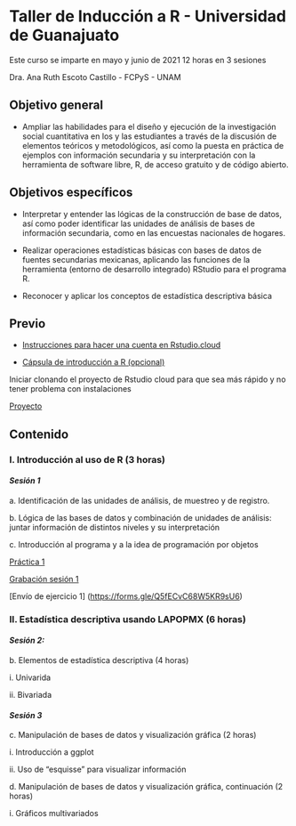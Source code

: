 
# Taller de Inducción a R - Universidad de Guanajuato

Este curso se imparte en mayo y junio de 2021
12 horas en 3 sesiones

Dra. Ana Ruth Escoto Castillo - FCPyS - UNAM

## Objetivo general
*	Ampliar las habilidades para el diseño y ejecución de la investigación social cuantitativa en los y las estudiantes a través de la discusión de elementos teóricos y metodológicos, así como la puesta en práctica de ejemplos con información secundaria y su interpretación con la herramienta de software libre, R, de acceso gratuito y de código abierto.  

## Objetivos específicos
*	Interpretar y entender las lógicas de la construcción de base de datos, así como poder identificar las unidades de análisis de bases de información secundaria, como en las encuestas nacionales de hogares.

*	Realizar operaciones estadísticas básicas con bases de datos de fuentes secundarias mexicanas, aplicando las funciones de la herramienta (entorno de desarrollo integrado) RStudio para el programa R. 

*	Reconocer y aplicar los conceptos de estadística descriptiva básica 


## Previo


* [Instrucciones para hacer una cuenta en Rstudio.cloud](https://www.youtube.com/watch?v=Jcw146tEa5w)

* [Cápsula de introducción a R (opcional)](https://www.youtube.com/watch?v=HR2MXwrzt00)

Iniciar clonando el proyecto de Rstudio cloud para que sea más rápido y no tener problema con instalaciones

[Proyecto](https://rstudio.cloud/project/2518736)


## Contenido

### I.	Introducción al uso de R (3 horas)

#### *Sesión 1*

a. Identificación de las unidades de análisis, de muestreo y de registro.

b. Lógica de las bases de datos y combinación de unidades de análisis: juntar información de distintos niveles y su interpretación

c. Introducción al programa y a la idea de programación por objetos


[Práctica 1](P1.md) 

[Grabación sesión 1](https://drive.google.com/drive/folders/1uThkoeZC406kXAsHrlL1wAJsj2tvJI1L?usp=sharing)

[Envío de ejercicio 1] (https://forms.gle/Q5fECvC68W5KR9sU6) 

### II.	Estadística descriptiva usando LAPOPMX (6 horas)

#### *Sesión 2:*

b.	Elementos de estadística descriptiva (4 horas)

i.	Univarida

ii.	Bivariada


#### *Sesión 3*

c.	Manipulación de bases de datos y visualización gráfica  (2 horas)

i.	Introducción a ggplot

ii.	Uso de “esquisse” para visualizar información


d.	Manipulación de bases de datos y visualización gráfica, continuación  (2 horas)

i.	Gráficos multivariados


